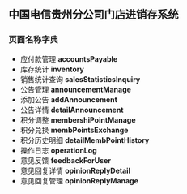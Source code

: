 ## 中国电信贵州分公司门店进销存系统

### 页面名称字典

* 应付款管理 **accountsPayable**
* 库存统计 **inventory**
* 销售统计查询 **salesStatisticsInquiry**
* 公告管理 **announcementManage**
* 添加公告 **addAnnouncement**
* 公告详情 **detailAnnouncement**
* 积分调整 **membershiPointManage**
* 积分兑换 **membPointsExchange**
* 积分历史明细 **detailMembPointHistory**
* 操作日志 **operationLog**
* 意见反馈 **feedbackForUser**
* 意见回复详情 **opinionReplyDetail**
* 意见回复管理 **opinionReplyManage**
